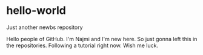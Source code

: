 # hello-world
Just another newbs repository

Hello people of GitHub. I'm Najmi and I'm new here.
So just gonna left this in the repositories.
Following a tutorial right now.
Wish me luck.
